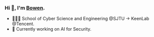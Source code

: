 ### Hi 👋, I'm [Bowen](https://github.com/Bowen-n).
- 🧑🏻‍💻 School of Cyber Science and Engineering @SJTU -> KeenLab @Tencent.
- 🌱 Currently working on AI for Security.
